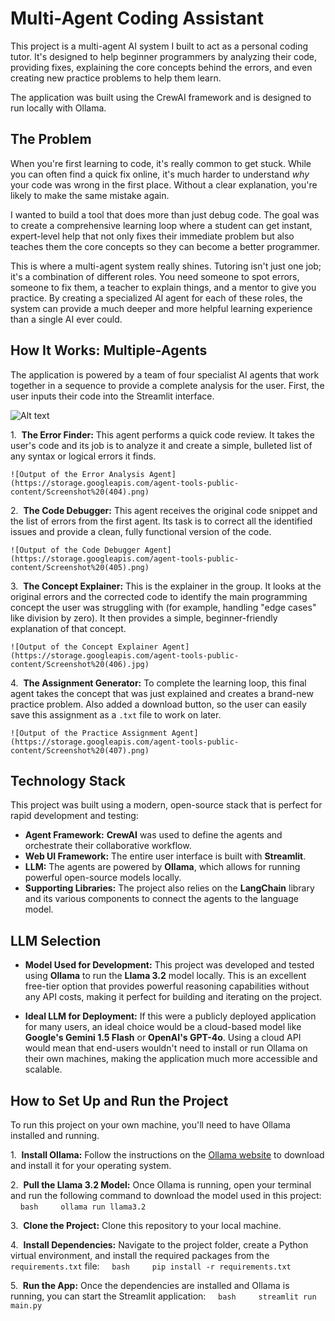 # Multi-Agent Coding Assistant

This project is a multi-agent AI system I built to act as a personal coding tutor. It's designed to help beginner programmers by analyzing their code, providing fixes, explaining the core concepts behind the errors, and even creating new practice problems to help them learn.

The application was built using the CrewAI framework and is designed to run locally with Ollama.

## The Problem 

When you're first learning to code, it's really common to get stuck. While you can often find a quick fix online, it's much harder to understand *why* your code was wrong in the first place. Without a clear explanation, you're likely to make the same mistake again.

I wanted to build a tool that does more than just debug code. The goal was to create a comprehensive learning loop where a student can get instant, expert-level help that not only fixes their immediate problem but also teaches them the core concepts so they can become a better programmer.

This is where a multi-agent system really shines. Tutoring isn't just one job; it's a combination of different roles. You need someone to spot errors, someone to fix them, a teacher to explain things, and a mentor to give you practice. By creating a specialized AI agent for each of these roles, the system can provide a much deeper and more helpful learning experience than a single AI ever could.

## How It Works: Multiple-Agents

The application is powered by a team of four specialist AI agents that work together in a sequence to provide a complete analysis for the user. First, the user inputs their code into the Streamlit interface.

![Alt text]([(https://github.com/AnkitPrakash12C/Multi_Agent_Coding_Assistant/blob/1e81f55fff72b33a1ff3f8b4b72e5f7be69dd7ff/Screenshot%20(403).png)])

1.  **The Error Finder:** This agent performs a quick code review. It takes the user's code and its job is to analyze it and create a simple, bulleted list of any syntax or logical errors it finds.

    ![Output of the Error Analysis Agent](https://storage.googleapis.com/agent-tools-public-content/Screenshot%20(404).png)

2.  **The Code Debugger:** This agent receives the original code snippet and the list of errors from the first agent. Its task is to correct all the identified issues and provide a clean, fully functional version of the code.

    ![Output of the Code Debugger Agent](https://storage.googleapis.com/agent-tools-public-content/Screenshot%20(405).png)

3.  **The Concept Explainer:** This is the explainer in the group. It looks at the original errors and the corrected code to identify the main programming concept the user was struggling with (for example, handling "edge cases" like division by zero). It then provides a simple, beginner-friendly explanation of that concept.

    ![Output of the Concept Explainer Agent](https://storage.googleapis.com/agent-tools-public-content/Screenshot%20(406).jpg)

4.  **The Assignment Generator:** To complete the learning loop, this final agent takes the concept that was just explained and creates a brand-new practice problem. Also added a download button, so the user can easily save this assignment as a `.txt` file to work on later.

    ![Output of the Practice Assignment Agent](https://storage.googleapis.com/agent-tools-public-content/Screenshot%20(407).png)

## Technology Stack

This project was built using a modern, open-source stack that is perfect for rapid development and testing:

* **Agent Framework:** **CrewAI** was used to define the agents and orchestrate their collaborative workflow.
* **Web UI Framework:** The entire user interface is built with **Streamlit**.
* **LLM:** The agents are powered by **Ollama**, which allows for running powerful open-source models locally.
* **Supporting Libraries:** The project also relies on the **LangChain** library and its various components to connect the agents to the language model.

## LLM Selection

* **Model Used for Development:** This project was developed and tested using **Ollama** to run the **Llama 3.2** model locally. This is an excellent free-tier option that provides powerful reasoning capabilities without any API costs, making it perfect for building and iterating on the project.

* **Ideal LLM for Deployment:** If this were a publicly deployed application for many users, an ideal choice would be a cloud-based model like **Google's Gemini 1.5 Flash** or **OpenAI's GPT-4o**. Using a cloud API would mean that end-users wouldn't need to install or run Ollama on their own machines, making the application much more accessible and scalable.

## How to Set Up and Run the Project

To run this project on your own machine, you'll need to have Ollama installed and running.

1.  **Install Ollama:** Follow the instructions on the [Ollama website](https://ollama.com/) to download and install it for your operating system.

2.  **Pull the Llama 3.2 Model:** Once Ollama is running, open your terminal and run the following command to download the model used in this project:
    ```bash
    ollama run llama3.2
    ```

3.  **Clone the Project:** Clone this repository to your local machine.

4.  **Install Dependencies:** Navigate to the project folder, create a Python virtual environment, and install the required packages from the `requirements.txt` file:
    ```bash
    pip install -r requirements.txt
    ```

5.  **Run the App:** Once the dependencies are installed and Ollama is running, you can start the Streamlit application:
    ```bash
    streamlit run main.py
    ```
